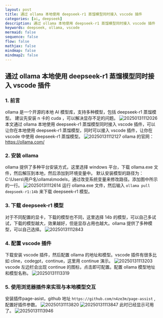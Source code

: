 ```yaml
---
layout: post
title: 通过 ollama 本地使用 deepseek-r1 蒸馏模型同时接入 vscode 插件
categories: [ai, deepseek]
description: 通过 ollama 本地使用 deepseek-r1 蒸馏模型同时接入 vscode 插件
keywords: deepseek, ollama, vscode
mermaid: false
sequence: false
flow: false
mathjax: false
mindmap: false
mindmap2: false
---
```


## 通过 ollama 本地使用 deepseek-r1 蒸馏模型同时接入 vscode 插件

### 1. 前言
ollama 是一个开源的本地 AI 模型库，支持多种模型，包括 deepseek-r1 蒸馏模型。
建议先安装 n 卡的 cuda ，可以解决显存不足的问题。
    ![20250131112026](https://raw.gitmirror.com/Jehuge/blogimg/refs/heads/main/blogimg/20250131112026.png)
本文通过 ollama 本地使用 deepseek-r1 蒸馏模型同时接入 vscode 插件，可以让你在本地使用 deepseek-r1 蒸馏模型，同时可以接入 vscode 插件，让你在 vscode 中使用 deepseek-r1 蒸馏模型。
    ![20250131112127](https://raw.gitmirror.com/Jehuge/blogimg/refs/heads/main/blogimg/20250131112127.png)
ollama 的官网：https://ollama.com/
### 2. 安装 ollama
ollama 提供了多种平台安装方式，这里选择 windows 平台，下载 ollama.exe 文件，然后解压到本地，然后添加到环境变量中。
默认安装模型的路径为：C:\Users\用户名\ollama\models，通过改变系统变量来修改路径。添加图中所示的一行。
    ![20250131112614](https://raw.gitmirror.com/Jehuge/blogimg/refs/heads/main/blogimg/20250131112614.png)
运行 ollama.exe 文件，然后输入 `ollama pull deepseek-r1:14b` 来下载 deepseek-r1 模型。
### 3. 下载 deepseek-r1 模型
对于不同配置的显卡，下载的模型也不同，这里选择 14b 的模型，可以自己多试试，下载的模型越大，效果越好，但是显存占用也越大。ollama 提供了多种模型，可以自己选择。
    ![20250131112843](https://raw.gitmirror.com/Jehuge/blogimg/refs/heads/main/blogimg/20250131112843.png)
### 4. 配置 vscode 插件
下载安装 vscode 插件，然后配置 ollama 的地址和模型。vscode 插件有很多比如 cline，codegpt，continue，这里用 continue 演示。
    ![20250131113203](https://raw.gitmirror.com/Jehuge/blogimg/refs/heads/main/blogimg/20250131113203.png)
vscode 左边栏会出现 continue 的图标，点击即可配置。配置 ollama 模型地址和模型名称。
    ![20250131113319](https://raw.gitmirror.com/Jehuge/blogimg/refs/heads/main/blogimg/20250131113319.png)

### 5. 使用浏览器插件来实现与本地模型交互
安装插件page-asist，github 地址 `https://github.com/n4ze3m/page-assist` ,配置好插件参数。
    ![20250131113820](https://raw.gitmirror.com/Jehuge/blogimg/refs/heads/main/blogimg/20250131113820.png)
    ![20250131113847](https://raw.gitmirror.com/Jehuge/blogimg/refs/heads/main/blogimg/20250131113847.png)
此时已经显示可用了。
    ![20250131113946](https://raw.gitmirror.com/Jehuge/blogimg/refs/heads/main/blogimg/20250131113946.png)
